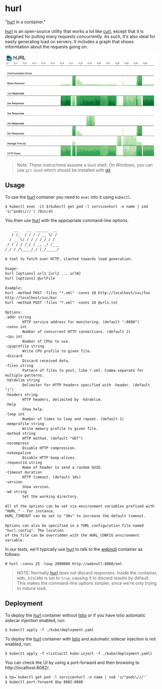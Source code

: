 # hurl

"[hurl] in a container."

[hurl] is an open-source utility that works a lot like [curl], except that it is designed for pulling many requests concurrently. As such, it's also ideal for easily generating load on servers. It includes a graph that shows informtation about the requests going on.

![graph](hurl.png)

> Note: These instructions assume a `bash` shell. On Windows, you can use `git-bash` which should be installed with [git](https://git-scm.com/).

## Usage

To use the [hurl] container you need to `exec` into it using `kubectl`.

    $ kubectl exec -it $(kubectl get pod -l service=hurl -o name | sed 's/^pods\///') /bin/sh

You then use [hurl] with the appropriate command-line options.

        __    __  ______  __ 
       / /_  / / / / __ \/ / 
      / __ \/ / / / /_/ / /  
     / / / / /_/ / _, _/ /___
    /_/ /_/\____/_/ |_/_____/

    A tool to fetch over HTTP, slanted towards load generation.

    Usage:
    hurl [options] url1 [url2 ... urlN]
    hurl [options] @urlFile

    Example:
    hurl -method POST -files "*.xml" -conns 10 http://localhost/svc/foo http://localhost/svc/bar
    hurl -method POST -files "*.xml" -conns 10 @urls.txt

    Options:
    -addr string
            HTTP service address for monitoring. (default ":8080")
    -conns int
            Number of concurrent HTTP connections. (default 2)
    -cpu int
            Number of CPUs to use.
    -cpuprofile string
            Write CPU profile to given file.
    -discard
            Discard received data.
    -files string
            Pattern of files to post, like *.xml. Comma-separate for multiple patterns.
    -hdrdelim string
            Delimiter for HTTP headers specified with -header. (default "|")
    -headers string
            HTTP headers, delimited by -hdrdelim.
    -help
            Show help.
    -loop int
            Number of times to loop and repeat. (default 1)
    -memprofile string
            Write memory profile to given file.
    -method string
            HTTP method. (default "GET")
    -nocompress
            Disable HTTP compression.
    -nokeepalive
            Disable HTTP keep-alives.
    -requestid string
            Name of header to send a random GUID.
    -timeout duration
            HTTP timeout. (default 10s)
    -version
            Show version.
    -wd string
            Set the working directory.

    All of the options can be set via environment variables prefixed with "HURL_" - for instance,
    HURL_TIMEOUT can be set to "30s" to increase the default timeout.

    Options can also be specified in a TOML configuration file named "hurl.config". The location
    of the file can be overridden with the HURL_CONFIG environment variable.

In our tests, we'll typically use [hurl] to talk to the [webnull] container as follows:

    # hurl -conns 25 -loop 2000000 http://webnull:8080/xml

> NOTE: Normally [hurl] does not discard responses. Inside the container, `HURL_DISCARD` is set to `true`, causing it to discard results by default. This makes the command-line options simpler, since we're only trying to induce load.

## Deployment

To deploy the [hurl] container without [Istio] *or* if you have Istio automatic sidecar injection enabled, run:

    $ kubectl apply -f ./kube/deployment.yaml

To deploy the [hurl] container with [Istio] and automatic sidecar injection is not enabled, run:

    $ kubectl apply -f <(istioctl kube-inject -f ./kube/deployment.yaml)

You can check the UI by using a port-forward and then browsing to http://localhost:8082/.

    $ hp=`kubectl get pod -l service=hurl -o name | sed 's/^pods\///'`
    $ kubectl port-forward $hp 8082:8080

[hurl]: https://github.com/ancientlore/hurl
[curl]: https://curl.haxx.se/
[webnull]: https://github.com/ancientlore/webnull
[Istio]: https://istio.io/
